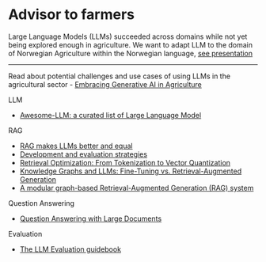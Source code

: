# Advisor to farmers
Large Language Models (LLMs) succeeded across domains while not yet being explored enough in agriculture. We want to adapt LLM to the domain of Norwegian Agriculture within the Norwegian language, [see presentation](https://github.com/OlenaBugaiova/advisor-to-farmers/blob/12b8ad0abaece8673235ea2881c57cb84a2af90e/documentation/presentation/advisor%20in%20agriculture.pdf)

___

Read about potential challenges and use cases of using LLMs in the agricultural sector - [Embracing Generative AI in Agriculture](https://graindatasolutions.com/generative-ai-agriculture-farming-efficiency/)

LLM
- [Awesome-LLM: a curated list of Large Language Model](https://github.com/Hannibal046/Awesome-LLM)
  
RAG

- [RAG makes LLMs better and equal](https://www.pinecone.io/blog/rag-study/)
- [Development and evaluation strategies](https://youtu.be/U-pNqCfu5zw?si=P4YvsfZKM5MG0T6x)
- [Retrieval Optimization: From Tokenization to Vector Quantization](https://www.deeplearning.ai/short-courses/retrieval-optimization-from-tokenization-to-vector-quantization/)
- [Knowledge Graphs and LLMs: Fine-Tuning vs. Retrieval-Augmented Generation](https://neo4j.com/developer-blog/fine-tuning-vs-rag/)
- [A modular graph-based Retrieval-Augmented Generation (RAG) system](https://github.com/microsoft/graphrag?tab=readme-ov-file)

Question Answering

- [Question Answering with Large Documents](https://github.com/GoogleCloudPlatform/generative-ai/blob/1ccabadcde5c813967f31151c77d80801620c099/search/retrieval-augmented-generation/examples/question_answering.ipynb)

Evaluation

- [The LLM Evaluation guidebook](https://github.com/huggingface/evaluation-guidebook)
